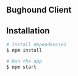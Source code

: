 ## Bughound Client

## Installation

```bash
# Install dependencies
$ npm install

# Run the app
$ npm start
```
